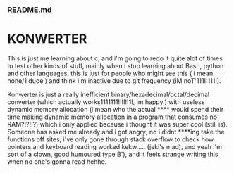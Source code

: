 ### README.md
# KONWERTER

This is just me learning about c, and i'm going to redo it quite alot of times to test other kinds of stuff, mainly when i stop learning about Bash, python and other languages, this is just for people who might see this ( i mean none/1 dude ) and think i'm inactive due to git frequency (iM noT'111!!111!).

Konwerter is just a really inefficient binary/hexadecimal/octal/decimal converter (which actually works1111111!!!!!!1!, im happy.) with useless dynamic memory allocation (i mean who the actual **** would spend their time making dynamic memory allocation in a program that consumes no RAM?!?!!?) which i only applied because i thought it was super cool (still is). Someone has asked me already and i got angry; no i didnt ****ing take the functions off sites, i've only gone through stack overflow to check how pointers and keyboard reading worked kekw..... (jeki's mad), and yeah i'm sort of a clown, good humoured type B'), and it feels strange writing this when no one's gonna read hehhe.

